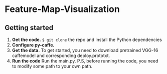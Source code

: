 # Feature-Map-Visualization

## Getting started

1. **Get the code.** `$ git clone` the repo and install the Python dependencies
2. **Configure py-caffe.** 
3. **Get the data.** To get started, you need to download pretrained VGG-16 caffemodel and corresponding deploy.prototxt.
4. **Run the code** Run the main.py. P.S, before running the code, you need to modify some path to your own path.
